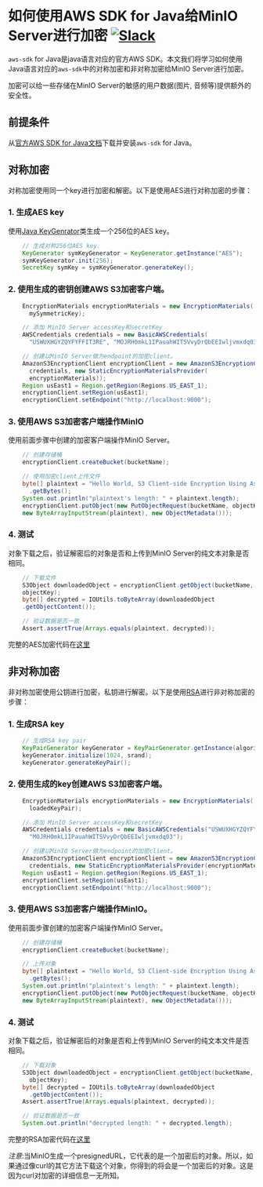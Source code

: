 # 如何使用AWS SDK for Java给MinIO Server进行加密 [![Slack](https://slack.min.io/slack?type=svg)](https://slack.min.io)

`aws-sdk` for Java是java语言对应的官方AWS SDK。本文我们将学习如何使用Java语言对应的`aws-sdk`中的对称加密和非对称加密给MinIO Server进行加密。

加密可以给一些存储在MinIO Server的敏感的用户数据(图片, 音频等)提供额外的安全性。

## 前提条件

从[官方AWS SDK for Java文档](http://docs.aws.amazon.com/sdk-for-java/v1/developer-guide/welcome.html)下载并安装`aws-sdk` for Java。

## 对称加密

对称加密使用同一个key进行加密和解密。以下是使用AES进行对称加密的步骤：

### 1. 生成AES key

 使用[Java KeyGenrator](https://docs.oracle.com/javase/7/docs/api/javax/crypto/KeyGenerator.html)类生成一个256位的AES key。

```java
    // 生成对称256位AES key.
    KeyGenerator symKeyGenerator = KeyGenerator.getInstance("AES");
    symKeyGenerator.init(256);
    SecretKey symKey = symKeyGenerator.generateKey();
```

### 2. 使用生成的密钥创建AWS S3加密客户端。

```java
    EncryptionMaterials encryptionMaterials = new EncryptionMaterials(
      mySymmetricKey);

    // 添加 MinIO Server accessKey和secretKey  
    AWSCredentials credentials = new BasicAWSCredentials(
      "USWUXHGYZQYFYFFIT3RE", "MOJRH0mkL1IPauahWITSVvyDrQbEEIwljvmxdq03");

    // 创建以MinIO Server做为endpoint的加密client。
    AmazonS3EncryptionClient encryptionClient = new AmazonS3EncryptionClient(
      credentials, new StaticEncryptionMaterialsProvider(
      encryptionMaterials));
    Region usEast1 = Region.getRegion(Regions.US_EAST_1);
    encryptionClient.setRegion(usEast1);
    encryptionClient.setEndpoint("http://localhost:9000");
```

### 3. 使用AWS S3加密客户端操作MinIO

使用前面步骤中创建的加密客户端操作MinIO Server。

```java
    // 创建存储桶
    encryptionClient.createBucket(bucketName);

    // 使用加密client上传文件
    byte[] plaintext = "Hello World, S3 Client-side Encryption Using Asymmetric Master Key!"
      .getBytes();
    System.out.println("plaintext's length: " + plaintext.length);
    encryptionClient.putObject(new PutObjectRequest(bucketName, objectKey,
    new ByteArrayInputStream(plaintext), new ObjectMetadata()));
```

### 4. 测试

对象下载之后，验证解密后的对象是否和上传到MinIO Server的纯文本对象是否相同。

```java
    // 下载文件
    S3Object downloadedObject = encryptionClient.getObject(bucketName,
    objectKey);
    byte[] decrypted = IOUtils.toByteArray(downloadedObject
    .getObjectContent());

    // 验证数据是否一致
    Assert.assertTrue(Arrays.equals(plaintext, decrypted));
```

完整的AES加密代码在[这里](././sample-code/aws-sdk-java-encryption-code/symmetric-AES/)

## 非对称加密

非对称加密使用公钥进行加密，私钥进行解密。以下是使用[RSA](https://en.wikipedia.org/wiki/RSA_(cryptosystem))进行非对称加密的步骤：

### 1. 生成RSA key

```java
    // 生成RSA key pair
    KeyPairGenerator keyGenerator = KeyPairGenerator.getInstance(algorithm);
    keyGenerator.initialize(1024, srand);
    keyGenerator.generateKeyPair();
```

### 2. 使用生成的key创建AWS S3加密客户端。

```java
    EncryptionMaterials encryptionMaterials = new EncryptionMaterials(
      loadedKeyPair);

    // 添加 MinIO Server accessKey和secretKey
    AWSCredentials credentials = new BasicAWSCredentials("USWUXHGYZQYFYFFIT3RE",
      "MOJRH0mkL1IPauahWITSVvyDrQbEEIwljvmxdq03");	   

    // 创建以MinIO Server做为endpoint的加密client。
    AmazonS3EncryptionClient encryptionClient = new AmazonS3EncryptionClient(
      credentials, new StaticEncryptionMaterialsProvider(encryptionMaterials));
    Region usEast1 = Region.getRegion(Regions.US_EAST_1);
    encryptionClient.setRegion(usEast1);
    encryptionClient.setEndpoint("http://localhost:9000");
```

### 3. 使用AWS S3加密客户端操作MinIO。

使用前面步骤创建的加密客户端操作MinIO Server。

```java
    // 创建存储桶
    encryptionClient.createBucket(bucketName);

    // 上传对象
    byte[] plaintext = "Hello World, S3 Client-side Encryption Using Asymmetric Master Key!"
      .getBytes();
    System.out.println("plaintext's length: " + plaintext.length);
    encryptionClient.putObject(new PutObjectRequest(bucketName, objectKey,
    new ByteArrayInputStream(plaintext), new ObjectMetadata()));
```

### 4. 测试

对象下载之后，验证解密后的对象是否和上传到MinIO Server的纯文本文件是否相同。

```java
    // 下载对象
    S3Object downloadedObject = encryptionClient.getObject(bucketName,
      objectKey);
    byte[] decrypted = IOUtils.toByteArray(downloadedObject
      .getObjectContent());
    Assert.assertTrue(Arrays.equals(plaintext, decrypted));

    // 验证数据是否一致
    System.out.println("decrypted length: " + decrypted.length);
```

完整的RSA加密代码在[这里](././sample-code/aws-sdk-java-encryption-code/asymmetric-RSA/)

*注意*:当MinIO生成一个presignedURL，它代表的是一个加密后的对象。所以，如果通过像curl的其它方法下载这个对象，你得到的将会是一个加密后的对象。这是因为curl对加密的详细信息一无所知。
